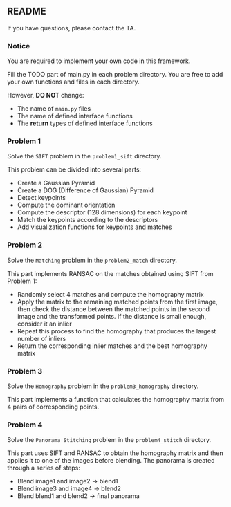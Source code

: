## README
If you have questions, please contact the TA.

### Notice
You are required to implement your own code in this framework.

Fill the TODO part of main.py in each problem directory. 
You are free to add your own functions and files in each directory.

However, **DO NOT** change:
* The name of `main.py` files
* The name of defined interface functions
* The **return** types of defined interface functions

### Problem 1
Solve the `SIFT` problem in the `problem1_sift` directory.

This problem can be divided into several parts:
* Create a Gaussian Pyramid
* Create a DOG (Difference of Gaussian) Pyramid
* Detect keypoints
* Compute the dominant orientation
* Compute the descriptor (128 dimensions) for each keypoint
* Match the keypoints according to the descriptors
* Add visualization functions for keypoints and matches

### Problem 2
Solve the `Matching` problem in the `problem2_match` directory.

This part implements RANSAC on the matches obtained using SIFT from Problem 1:
* Randomly select 4 matches and compute the homography matrix
* Apply the matrix to the remaining matched points from the first image, then check the distance between the matched points in the second image and the transformed points. If the distance is small enough, consider it an inlier
* Repeat this process to find the homography that produces the largest number of inliers
* Return the corresponding inlier matches and the best homography matrix

### Problem 3
Solve the `Homography` problem in the `problem3_homography` directory.

This part implements a function that calculates the homography matrix from 4 pairs of corresponding points.

### Problem 4
Solve the `Panorama Stitching` problem in the `problem4_stitch` directory.

This part uses SIFT and RANSAC to obtain the homography matrix and then applies it to one of the images before blending. The panorama is created through a series of steps:
* Blend image1 and image2 → blend1
* Blend image3 and image4 → blend2
* Blend blend1 and blend2 → final panorama
